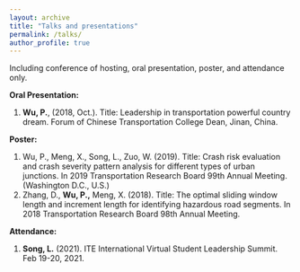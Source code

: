 ```yaml
---
layout: archive
title: "Talks and presentations"
permalink: /talks/
author_profile: true
---
```


Including conference of hosting, oral presentation, poster, and attendance only.<br>

**Oral Presentation:** <br>
1.  **Wu, P.**, (2018, Oct.). Title: Leadership in transportation powerful country dream. Forum of Chinese Transportation College Dean, Jinan, China.


**Poster:**<br>
1. Wu, P., Meng, X., Song, L., Zuo, W. (2019). Title: Crash risk evaluation and crash severity pattern analysis for different types of urban junctions. In 2019 Transportation Research Board 99th Annual Meeting. (Washington D.C., U.S.)
2. Zhang, D., **Wu, P.,** Meng, X.  (2018). Title: The optimal sliding window length and increment length for identifying hazardous road segments. In 2018 Transportation Research Board 98th Annual Meeting.



**Attendance:**
1. **Song, L.** (2021). ITE International Virtual Student Leadership Summit. Feb 19-20, 2021.


